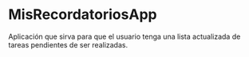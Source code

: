 # MisRecordatoriosApp
Aplicación que sirva para que el usuario tenga una lista actualizada de tareas pendientes de ser realizadas.

